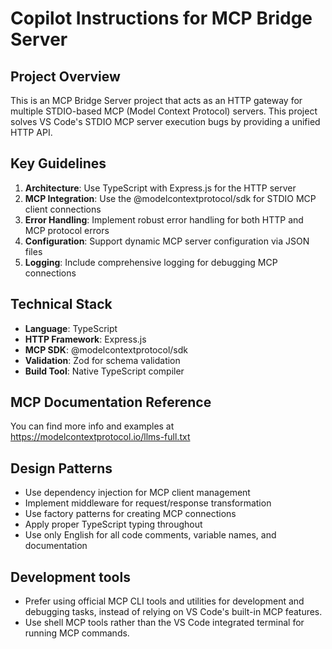 # Copilot Instructions for MCP Bridge Server

<!-- Use this file to provide workspace-specific custom instructions to Copilot. For more details, visit https://code.visualstudio.com/docs/copilot/copilot-customization#_use-a-githubcopilotinstructionsmd-file -->

## Project Overview

This is an MCP Bridge Server project that acts as an HTTP gateway for multiple STDIO-based MCP (Model Context Protocol) servers. This project solves VS Code's STDIO MCP server execution bugs by providing a unified HTTP API.

## Key Guidelines

1. **Architecture**: Use TypeScript with Express.js for the HTTP server
2. **MCP Integration**: Use the @modelcontextprotocol/sdk for STDIO MCP client connections
3. **Error Handling**: Implement robust error handling for both HTTP and MCP protocol errors
4. **Configuration**: Support dynamic MCP server configuration via JSON files
5. **Logging**: Include comprehensive logging for debugging MCP connections

## Technical Stack

- **Language**: TypeScript
- **HTTP Framework**: Express.js
- **MCP SDK**: @modelcontextprotocol/sdk
- **Validation**: Zod for schema validation
- **Build Tool**: Native TypeScript compiler

## MCP Documentation Reference

You can find more info and examples at https://modelcontextprotocol.io/llms-full.txt

## Design Patterns

- Use dependency injection for MCP client management
- Implement middleware for request/response transformation
- Use factory patterns for creating MCP connections
- Apply proper TypeScript typing throughout
- Use only English for all code comments, variable names, and documentation

## Development tools

- Prefer using official MCP CLI tools and utilities for development and debugging tasks, instead of relying on VS Code's built-in MCP features.
- Use shell MCP tools rather than the VS Code integrated terminal for running MCP commands.
